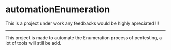 # automationEnumeration

This is a project under work any feedbacks would be highly apreciated !!!

---------------------------------------------------------------------------------------------------------

This project is made to automate the Enumeration process of pentesting, a lot of tools will still be add.
